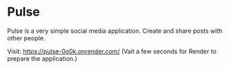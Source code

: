 # Pulse

Pulse is a very simple social media application. Create and share posts with other people.

Visit: https://pulse-0o0k.onrender.com/ (Vait a few seconds for Render to prepare the application.)
